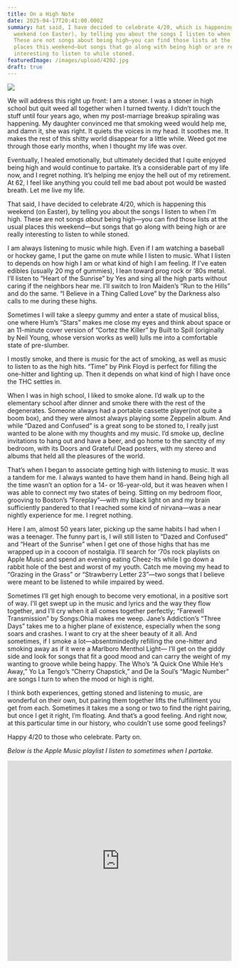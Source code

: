 ```yaml
---
title: On a High Note
date: 2025-04-17T20:41:00.000Z
summary: hat said, I have decided to celebrate 4/20, which is happening this
  weekend (on Easter), by telling you about the songs I listen to when I’m high.
  These are not songs about being high—you can find those lists at the usual
  places this weekend—but songs that go along with being high or are really
  interesting to listen to while stoned. 
featuredImage: /images/upload/4202.jpg
draft: true
---
```

![](/images/upload/4202.jpg)

We will address this right up front: I am a stoner. I was a stoner in high school but quit weed all together when I turned twenty. I didn’t touch the stuff until four years ago, when my post-marriage breakup spiraling was happening. My daughter convinced me that smoking weed would help me, and damn it, she was right. It quiets the voices in my head. It soothes me. It makes the rest of this shitty world disappear for a little while. Weed got me through those early months, when I thought my life was over. 

Eventually, I healed emotionally, but ultimately decided that I quite enjoyed being high and would continue to partake. It’s a considerable part of my life now, and I regret nothing. It’s helping me enjoy the hell out of my retirement. At 62, I feel like anything you could tell me bad about pot would be wasted breath. Let me live my life.

That said, I have decided to celebrate 4/20, which is happening this weekend (on Easter), by telling you about the songs I listen to when I’m high. These are not songs *about* being high—you can find those lists at the usual places this weekend—but songs that go along with being high or are really interesting to listen to while stoned. 

I am always listening to music while high. Even if I am watching a baseball or hockey game, I put the game on mute while I listen to music. What I listen to depends on how high I am or what kind of high I am feeling. If I’ve eaten edibles (usually 20 mg of gummies), I lean toward prog rock or ‘80s metal. I’ll listen to “Heart of the Sunrise” by Yes and sing all the high parts without caring if the neighbors hear me. I’ll switch to Iron Maiden’s “Run to the Hills” and do the same. “I Believe in a Thing Called Love” by the Darkness also calls to me during these highs. 

Sometimes I will take a sleepy gummy and enter a state of musical bliss, one where Hum’s “Stars” makes me close my eyes and think about space or an 11-minute cover version of “Cortez the Killer” by Built to Spill (originally by Neil Young, whose version works as well) lulls me into a comfortable state of pre-slumber.

I mostly smoke, and there is music for the act of smoking, as well as music to listen to as the high hits. “Time” by Pink Floyd is perfect for filling the one-hitter and lighting up. Then it depends on what kind of high I have once the THC settles in. 

When I was in high school, I liked to smoke alone. I’d walk up to the elementary school after dinner and smoke there with the rest of the degenerates. Someone always had a portable cassette player(not quite a boom box), and they were almost always playing some Zeppelin album. And while “Dazed and Confused” is a great song to be stoned to, I really just wanted to be alone with my thoughts and my music. I’d smoke up, decline invitations to hang out and have a beer, and go home to the sanctity of my bedroom, with its Doors and Grateful Dead posters, with my stereo and albums that held all the pleasures of the world.

That’s when I began to associate getting high with listening to music. It was a tandem for me. I always wanted to have them hand in hand. Being high all the time wasn’t an option for a 14- or 16-year-old, but it was heaven when I was able to connect my two states of being. Sitting on my bedroom floor, grooving to Boston’s “Foreplay”—with my black light on and my brain sufficiently pandered to that I reached some kind of nirvana—was a near nightly experience for me. I regret nothing. 

Here I am, almost 50 years later, picking up the same habits I had when I was a teenager. The funny part is, I will still listen to “Dazed and Confused” and “Heart of the Sunrise” when I get one of those highs that has me wrapped up in a cocoon of nostalgia. I’ll search for ‘70s rock playlists on Apple Music and spend an evening eating Cheez-Its while I go down a rabbit hole of the best and worst of my youth. Catch me moving my head to “Grazing in the Grass” or “Strawberry Letter 23”—two songs that I believe were meant to be listened to while impaired by weed.

Sometimes I’ll get high enough to become very emotional, in a positive sort of way. I’ll get swept up in the music and lyrics and the way they flow together, and I’ll cry when it all comes together perfectly; “Farewell Transmission” by Songs:Ohia makes me weep. Jane’s Addiction’s “Three Days” takes me to a higher plane of existence, especially when the song soars and crashes. I want to cry at the sheer beauty of it all. And sometimes, if I smoke a lot—absentmindedly refilling the one-hitter and smoking away as if it were a Marlboro Menthol Light— I’ll get on the giddy side and look for songs that fit a good mood and can carry the weight of my wanting to groove while being happy. The Who’s “A Quick One While He’s Away,” Yo La Tengo’s “Cherry Chapstick,” and De la Soul’s “Magic Number” are songs I turn to when the mood or high is right. 

I think both experiences, getting stoned and listening to music, are wonderful on their own, but pairing them together lifts the fulfillment you get from each. Sometimes it takes me a song or two to find the right pairing, but once I get it right, I’m floating. And that’s a good feeling. And right now, at this particular time in our history, who couldn’t use some good feelings?

Happy 4/20 to those who celebrate. Party on.

*Below is the Apple Music playlist I listen to sometimes when I partake.*

<iframe allow="autoplay *; encrypted-media *;" frameborder="0" height="450" style="width:100%;max-width:660px;overflow:hidden;background:transparent;" sandbox="allow-forms allow-popups allow-same-origin allow-scripts allow-storage-access-by-user-activation allow-top-navigation-by-user-activation" src="https://embed.music.apple.com/us/playlist/high-enough/pl.u-e98lkNDuWWV8aL"></iframe>
